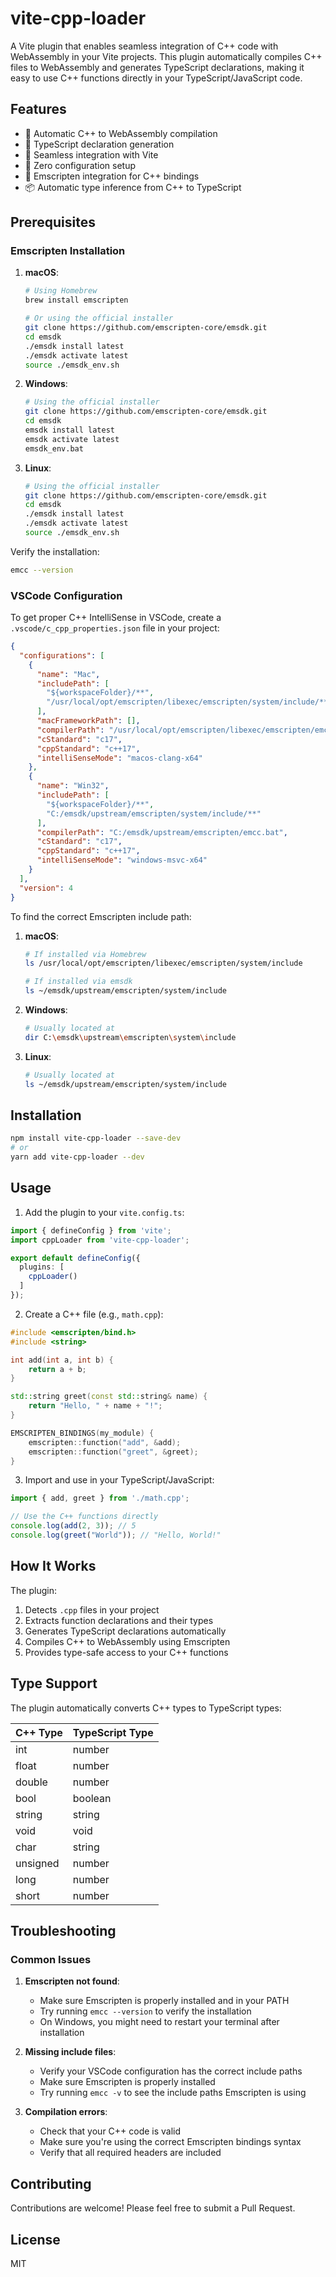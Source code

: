 # vite-cpp-loader

A Vite plugin that enables seamless integration of C++ code with WebAssembly in your Vite projects. This plugin automatically compiles C++ files to WebAssembly and generates TypeScript declarations, making it easy to use C++ functions directly in your TypeScript/JavaScript code.

## Features

- 🔄 Automatic C++ to WebAssembly compilation
- 📝 TypeScript declaration generation
- 🚀 Seamless integration with Vite
- 🔌 Zero configuration setup
- 🧩 Emscripten integration for C++ bindings
- 📦 Automatic type inference from C++ to TypeScript

## Prerequisites

### Emscripten Installation

1. **macOS**:
   ```bash
   # Using Homebrew
   brew install emscripten
   
   # Or using the official installer
   git clone https://github.com/emscripten-core/emsdk.git
   cd emsdk
   ./emsdk install latest
   ./emsdk activate latest
   source ./emsdk_env.sh
   ```

2. **Windows**:
   ```bash
   # Using the official installer
   git clone https://github.com/emscripten-core/emsdk.git
   cd emsdk
   emsdk install latest
   emsdk activate latest
   emsdk_env.bat
   ```

3. **Linux**:
   ```bash
   # Using the official installer
   git clone https://github.com/emscripten-core/emsdk.git
   cd emsdk
   ./emsdk install latest
   ./emsdk activate latest
   source ./emsdk_env.sh
   ```

Verify the installation:
```bash
emcc --version
```

### VSCode Configuration

To get proper C++ IntelliSense in VSCode, create a `.vscode/c_cpp_properties.json` file in your project:

```json
{
  "configurations": [
    {
      "name": "Mac",
      "includePath": [
        "${workspaceFolder}/**",
        "/usr/local/opt/emscripten/libexec/emscripten/system/include/**"
      ],
      "macFrameworkPath": [],
      "compilerPath": "/usr/local/opt/emscripten/libexec/emscripten/emcc",
      "cStandard": "c17",
      "cppStandard": "c++17",
      "intelliSenseMode": "macos-clang-x64"
    },
    {
      "name": "Win32",
      "includePath": [
        "${workspaceFolder}/**",
        "C:/emsdk/upstream/emscripten/system/include/**"
      ],
      "compilerPath": "C:/emsdk/upstream/emscripten/emcc.bat",
      "cStandard": "c17",
      "cppStandard": "c++17",
      "intelliSenseMode": "windows-msvc-x64"
    }
  ],
  "version": 4
}
```

To find the correct Emscripten include path:

1. **macOS**:
   ```bash
   # If installed via Homebrew
   ls /usr/local/opt/emscripten/libexec/emscripten/system/include
   
   # If installed via emsdk
   ls ~/emsdk/upstream/emscripten/system/include
   ```

2. **Windows**:
   ```bash
   # Usually located at
   dir C:\emsdk\upstream\emscripten\system\include
   ```

3. **Linux**:
   ```bash
   # Usually located at
   ls ~/emsdk/upstream/emscripten/system/include
   ```

## Installation

```bash
npm install vite-cpp-loader --save-dev
# or
yarn add vite-cpp-loader --dev
```

## Usage

1. Add the plugin to your `vite.config.ts`:

```typescript
import { defineConfig } from 'vite';
import cppLoader from 'vite-cpp-loader';

export default defineConfig({
  plugins: [
    cppLoader()
  ]
});
```

2. Create a C++ file (e.g., `math.cpp`):

```cpp
#include <emscripten/bind.h>
#include <string>

int add(int a, int b) {
    return a + b;
}

std::string greet(const std::string& name) {
    return "Hello, " + name + "!";
}

EMSCRIPTEN_BINDINGS(my_module) {
    emscripten::function("add", &add);
    emscripten::function("greet", &greet);
}
```

3. Import and use in your TypeScript/JavaScript:

```typescript
import { add, greet } from './math.cpp';

// Use the C++ functions directly
console.log(add(2, 3)); // 5
console.log(greet("World")); // "Hello, World!"
```

## How It Works

The plugin:
1. Detects `.cpp` files in your project
2. Extracts function declarations and their types
3. Generates TypeScript declarations automatically
4. Compiles C++ to WebAssembly using Emscripten
5. Provides type-safe access to your C++ functions

## Type Support

The plugin automatically converts C++ types to TypeScript types:

| C++ Type | TypeScript Type |
|----------|-----------------|
| int      | number          |
| float    | number          |
| double   | number          |
| bool     | boolean         |
| string   | string          |
| void     | void            |
| char     | string          |
| unsigned | number          |
| long     | number          |
| short    | number          |

## Troubleshooting

### Common Issues

1. **Emscripten not found**:
   - Make sure Emscripten is properly installed and in your PATH
   - Try running `emcc --version` to verify the installation
   - On Windows, you might need to restart your terminal after installation

2. **Missing include files**:
   - Verify your VSCode configuration has the correct include paths
   - Make sure Emscripten is properly installed
   - Try running `emcc -v` to see the include paths Emscripten is using

3. **Compilation errors**:
   - Check that your C++ code is valid
   - Make sure you're using the correct Emscripten bindings syntax
   - Verify that all required headers are included

## Contributing

Contributions are welcome! Please feel free to submit a Pull Request.

## License

MIT 